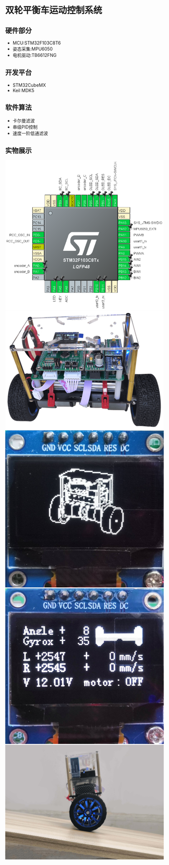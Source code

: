 # 双轮平衡车运动控制系统
## 硬件部分
* MCU:STM32F103C8T6
* 姿态采集:MPU6050
* 电机驱动:TB6612FNG

## 开发平台
* STM32CubeMX
* Keil MDK5

## 软件算法
* 卡尔曼滤波
* 串级PID控制
* 速度一阶低通滤波

## 实物展示

![引脚分配图](https://raw.githubusercontent.com/lengzhi092/BalanceCar/main/Picture/引脚分配图.png)
![车体](https://raw.githubusercontent.com/lengzhi092/BalanceCar/main/Picture/实物图.png)
![开机界面](https://raw.githubusercontent.com/lengzhi092/BalanceCar/main/Picture/开机界面.jpg)
![实时界面](https://raw.githubusercontent.com/lengzhi092/BalanceCar/main/Picture/实时界面.jpeg)
![倾斜平面测试](https://raw.githubusercontent.com/lengzhi092/BalanceCar/main/Picture/倾斜平面测试.jpg)
